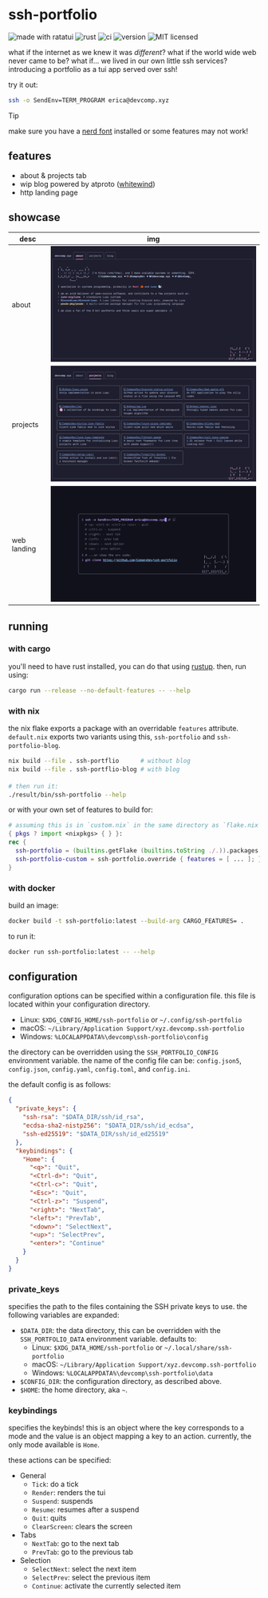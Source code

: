 # ssh-portfolio

![made with ratatui](https://img.shields.io/badge/made_with-ratatui-slateblue?style=flat-square&logo=ratatui)
![rust](https://img.shields.io/badge/dynamic/toml?url=https%3A%2F%2Fgit.devcomp.xyz%2FDevComp%2Fssh-portfolio%2Fraw%2Fbranch%2Fmain%2Frust-toolchain&query=%24.toolchain.channel&style=flat-square&logo=rust&label=rust&color=red)
![ci](https://img.shields.io/github/actions/workflow/status/CompeyDev/ssh-portfolio/ci.yml?style=flat-square)
![version](https://img.shields.io/badge/dynamic/toml?url=https%3A%2F%2Fgit.devcomp.xyz%2FDevComp%2Fssh-portfolio%2Fraw%2Fbranch%2Fmain%2FCargo.toml&query=%24.package.version&style=flat-square&label=version&color=orange)
![MIT licensed](https://img.shields.io/badge/license-MIT-blue?style=flat-square)

what if the internet as we knew it was *different*? what if the world wide web
never came to be? what if... we lived in our own little ssh services?
introducing a portfolio as a tui app served over ssh!

try it out:

```sh
ssh -o SendEnv=TERM_PROGRAM erica@devcomp.xyz
```

> [!TIP]
> make sure you have a [nerd font](https://www.nerdfonts.com/) installed or some features may not work!

## features

- about & projects tab 
- wip blog powered by atproto ([whitewind](https://github.com/whtwnd/whitewind-blog))
- http landing page

## showcase

| desc        | img                                                                                                                                                                          |
| ----------- | ---------------------------------------------------------------------------------------------------------------------------------------------------------------------------- |
| about       | ![portfolio tui with the about tab selected, erica introduces themselves](./.github/assets/about.png)                                                                        |
| projects    | ![portfolio tui with the projects tab selected, the projects are laid out as cards in a grid](./.github/assets/projects.png)                                                 |
| web landing | ![website landing page, the page contains the ssh command and the keybinds for the portfolio tui, the page is made to look like the portfolio tui](./.github/assets/www.png) |

## running

### with cargo

you'll need to have rust installed, you can do that using [rustup](https://rustup.rs/). then, run using:

```sh
cargo run --release --no-default-features -- --help
```

### with nix

the nix flake exports a package with an overridable `features` attribute. `default.nix` 
exports two variants using this, `ssh-portfolio` and `ssh-portfolio-blog`.

```sh
nix build --file . ssh-portflio      # without blog
nix build --file . ssh-portflio-blog # with blog

# then run it:
./result/bin/ssh-portfolio --help
```

or with your own set of features to build for:

```nix
# assuming this is in `custom.nix` in the same directory as `flake.nix`:
{ pkgs ? import <nixpkgs> { } }:
rec {
  ssh-portfolio = (builtins.getFlake (builtins.toString ./.)).packages.${pkgs.system}.ssh-portfolio;
  ssh-portfolio-custom = ssh-portfolio.override { features = [ ... ]; };
}
```

### with docker

build an image:

```sh
docker build -t ssh-portfolio:latest --build-arg CARGO_FEATURES= .
```

to run it:

```sh
docker run ssh-portfolio:latest -- --help
```

## configuration

configuration options can be specified within a configuration file. this file is
located within your configuration directory.

- Linux: `$XDG_CONFIG_HOME/ssh-portfolio` or `~/.config/ssh-portfolio`
- macOS: `~/Library/Application Support/xyz.devcomp.ssh-portfolio`
- Windows: `%LOCALAPPDATA%\devcomp\ssh-portfolio\config`

the directory can be overridden using the `SSH_PORTFOLIO_CONFIG` environment
variable. the name of the config file can be: `config.json5`, `config.json`,
`config.yaml`, `config.toml`, and `config.ini`.

the default config is as follows:

```json
{
  "private_keys": {
    "ssh-rsa": "$DATA_DIR/ssh/id_rsa",
    "ecdsa-sha2-nistp256": "$DATA_DIR/ssh/id_ecdsa",
    "ssh-ed25519": "$DATA_DIR/ssh/id_ed25519"
  },
  "keybindings": {
    "Home": {
      "<q>": "Quit",
      "<Ctrl-d>": "Quit",
      "<Ctrl-c>": "Quit",
      "<Esc>": "Quit",
      "<Ctrl-z>": "Suspend",
      "<right>": "NextTab",
      "<left>": "PrevTab",
      "<down>": "SelectNext",
      "<up>": "SelectPrev",
      "<enter>": "Continue"
    }
  }
}
```

### private_keys

specifies the path to the files containing the SSH private keys to use. the
following variables are expanded:

- `$DATA_DIR`: the data directory, this can be overridden with the
  `SSH_PORTFOLIO_DATA` environment variable. defaults to:
  - Linux: `$XDG_DATA_HOME/ssh-portfolio` or `~/.local/share/ssh-portfolio`
  - macOS: `~/Library/Application Support/xyz.devcomp.ssh-portfolio`
  - Windows: `%LOCALAPPDATA%\devcomp\ssh-portfolio\data`
- `$CONFIG_DIR`: the configuration directory, as described above.
- `$HOME`: the home directory, aka `~`.

### keybindings

specifies the keybinds! this is an object where the key corresponds to a mode
and the value is an object mapping a key to an action. currently, the only mode
available is `Home`.

these actions can be specified:

- General
  - `Tick`: do a tick
  - `Render`: renders the tui
  - `Suspend`: suspends
  - `Resume`: resumes after a suspend
  - `Quit`: quits
  - `ClearScreen`: clears the screen
- Tabs
  - `NextTab`: go to the next tab
  - `PrevTab`: go to the previous tab
- Selection
  - `SelectNext`: select the next item
  - `SelectPrev`: select the previous item
  - `Continue`: activate the currently selected item
